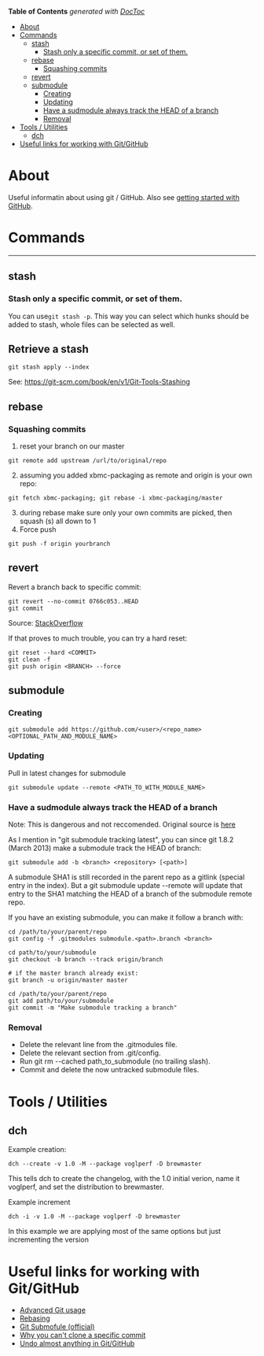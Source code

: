 <!-- START doctoc generated TOC please keep comment here to allow auto update -->
<!-- DON'T EDIT THIS SECTION, INSTEAD RE-RUN doctoc TO UPDATE -->
**Table of Contents**  *generated with [DocToc](https://github.com/thlorenz/doctoc)*

- [About](#about)
- [Commands](#commands)
  - [stash](#stash)
    - [Stash only a specific commit, or set of them.](#stash-only-a-specific-commit-or-set-of-them)
  - [rebase](#rebase)
    - [Squashing commits](#squashing-commits)
  - [revert](#revert)
  - [submodule](#submodule)
    - [Creating](#creating)
    - [Updating](#updating)
    - [Have a sudmodule always track the HEAD of a branch](#have-a-sudmodule-always-track-the-head-of-a-branch)
    - [Removal](#removal)
- [Tools / Utilities](#tools--utilities)
  - [dch](#dch)
- [Useful links for working with Git/GitHub](#useful-links-for-working-with-gitgithub)

<!-- END doctoc generated TOC please keep comment here to allow auto update -->

# About 
Useful informatin about using git / GitHub. Also see [getting started with GitHub](https://github.com/ProfessorKaos64/documents/blob/master/git/getting-started-with-github.md).


# Commands
***

## stash

### Stash only a specific commit, or set of them. 
You can use`git stash -p`. This way you can select which hunks should be added to stash, whole files can be selected as well.

## Retrieve a stash

```
git stash apply --index
```

See: https://git-scm.com/book/en/v1/Git-Tools-Stashing

## rebase

### Squashing commits

1. reset your branch on our master
```
git remote add upstream /url/to/original/repo
```
2. assuming you added xbmc-packaging as remote and origin is your own repo: 
```
git fetch xbmc-packaging; git rebase -i xbmc-packaging/master
```
3. during rebase make sure only your own commits are picked, then squash (s) all down to 1
4. Force push
```
git push -f origin yourbranch
```

## revert

Revert a branch back to specific commit:

```
git revert --no-commit 0766c053..HEAD
git commit
```

Source: [StackOverflow](http://stackoverflow.com/questions/4114095/how-to-revert-git-repository-to-a-previous-commit)

If that proves to much trouble, you can try a hard reset:

```
git reset --hard <COMMIT>
git clean -f
git push origin <BRANCH> --force
```

## submodule

### Creating

```
git submodule add https://github.com/<user>/<repo_name> <OPTIONAL_PATH_AND_MODULE_NAME>
```

### Updating

Pull in latest changes for submodule
```
git submodule update --remote <PATH_TO_WITH_MODULE_NAME>
```

### Have a sudmodule always track the HEAD of a branch

Note: This is dangerous and not reccomended. Original source is [here](http://stackoverflow.com/a/31851819)

As I mention in "git submodule tracking latest", you can since git 1.8.2 (March 2013) make a submodule track the HEAD of branch:

```
git submodule add -b <branch> <repository> [<path>]
```

A submodule SHA1 is still recorded in the parent repo as a gitlink (special entry in the index).
But a git submodule update --remote will update that entry to the SHA1 matching the HEAD of a branch of the submodule remote repo.

If you have an existing submodule, you can make it follow a branch with:
```
cd /path/to/your/parent/repo
git config -f .gitmodules submodule.<path>.branch <branch>

cd path/to/your/submodule
git checkout -b branch --track origin/branch

# if the master branch already exist:
git branch -u origin/master master

cd /path/to/your/parent/repo
git add path/to/your/submodule
git commit -m "Make submodule tracking a branch"
```
### Removal 

* Delete the relevant line from the .gitmodules file.
* Delete the relevant section from .git/config.
* Run git rm --cached path_to_submodule (no trailing slash).
* Commit and delete the now untracked submodule files.

# Tools / Utilities

## dch

Example creation:
```
dch --create -v 1.0 -M --package voglperf -D brewmaster
```

This tells dch to create the changelog, with the 1.0 initial verion, name it voglperf, and set the distribution to brewmaster.

Example increment
```
dch -i -v 1.0 -M --package voglperf -D brewmaster
```
In this example we are applying most of the same options but just incrementing the version

# Useful links for working with Git/GitHub

* [Advanced Git usage](https://help.github.com/categories/advanced-git/)
* [Rebasing](https://help.github.com/articles/about-git-rebase/)
* [Git Submofule (official)](https://git-scm.com/book/en/v2/Git-Tools-Submodules)
* [Why you can't clone a specific commit](http://stackoverflow.com/a/26135822/2187024)
* [Undo almost anything in Git/GitHub](https://github.com/blog/2019-how-to-undo-almost-anything-with-git)
